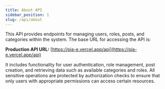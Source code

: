 ```yaml
---
title: About API
sidebar_position: 1
slug: /api/about
---
```


This API provides endpoints for managing users, roles, posts, and categories within the system. The base URL for accessing the API is:

**Production API URL:**
[https://pia-e.vercel.app/api](https://pia-e.vercel.app/api)

It includes functionality for user authentication, role management, post creation, and retrieving data such as available categories and roles. All sensitive operations are protected by authorization checks to ensure that only users with appropriate permissions can access certain resources.
